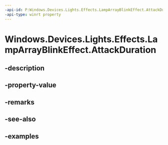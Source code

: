 ```yaml
---
-api-id: P:Windows.Devices.Lights.Effects.LampArrayBlinkEffect.AttackDuration
-api-type: winrt property
---
```


<!-- Property syntax.
public TimeSpan AttackDuration { get;  set; }
-->

# Windows.Devices.Lights.Effects.LampArrayBlinkEffect.AttackDuration

## -description

## -property-value

## -remarks

## -see-also

## -examples

